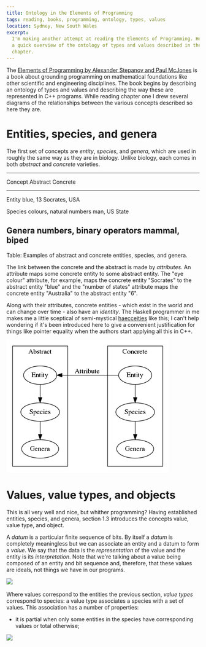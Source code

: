 ```yaml
---
title: Ontology in the Elements of Programming
tags: reading, books, programming, ontology, types, values
location: Sydney, New South Wales
excerpt: 
  I'm making another attempt at reading the Elements of Programming. Here is
  a quick overview of the ontology of types and values described in the first
  chapter.
---
```


The [Elements of Programming by Alexander Stepanov and Paul McJones][1] is
a book about grounding programming on mathematical foundations like other
scientific and engineering disciplines. The book begins by describing an
ontology of types and values and describing the way these are represented in
C++ programs. While reading chapter one I drew several diagrams of the
relationships between the various concepts described so here they are.

# Entities, species, and genera

The first set of concepts are *entity*, *species*, and *genera*, which are used
in roughly the same way as they are in biology. Unlike biology, each comes in
both *abstract* and *concrete* varieties.

-----------------------------------------------------------
  Concept   Abstract                        Concrete
----------- ------------------------------- ---------------   
  Entity    blue, 13                        Socrates, USA

  Species   colours, natural numbers        man, US State

  Genera    numbers, binary operators       mammal, biped
-----------------------------------------------------------

Table: Examples of abstract and concrete entities, species, and genera.

The link between the concrete and the abstract is made by *attributes*. An
attribute maps some concrete entity to some abstract entity. The "eye colour"
attribute, for example, maps the concrete entity "Socrates" to the abstract
entity "blue" and the "number of states" attribute maps the concrete entity
"Australia" to the abstract entity "6".

Along with their attributes, concrete entities - which exist in the world and
can change over time - also have an *identity*. The Haskell programmer in me
makes me a little sceptical of semi-mystical [haecceities][2] like this;
I can't help wondering if it's been introduced here to give a convenient
justification for things like pointer equality when the authors start applying
all this in C++.

![Concrete and abstract entities, species, and genera][f1]

# Values, value types, and objects

This is all very well and nice, but whither programming? Having established
entities, species, and genera, section 1.3 introduces the concepts value, value
type, and object. 

A *datum* is a particular finite sequence of bits. By itself a *datum* is
completely meaningless but we can associate an entity and a datum to form
a *value*. We say that the data is the *representation* of the value and the
entity is its *interpretation*. Note that we're talking about a value being
composed of an entity and bit sequence and, therefore, that these values are
ideals, not things we have in our programs.

![][f2]

Where values correspond to the entities the previous section, *value types*
correspond to species: a value type associates a species with a set of values.
This association has a number of properties:

- it is partial when only some entities in the species have corresponding
values or total otherwise;

![][f3]

[1]: http://www.amazon.com/dp/032163537X/
[2]: https://en.wikipedia.org/wiki/Haecceity

[f1]: /files/2015/ontology-of-elements-of-programming/entities.png
[f2]: /files/2015/ontology-of-elements-of-programming/values.png
[f3]: /files/2015/ontology-of-elements-of-programming/value-types.png
